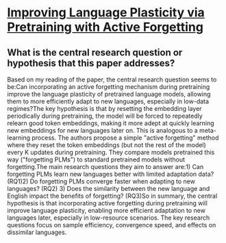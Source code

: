 # [Improving Language Plasticity via Pretraining with Active Forgetting](https://arxiv.org/abs/2307.01163)

## What is the central research question or hypothesis that this paper addresses?

Based on my reading of the paper, the central research question seems to be:Can incorporating an active forgetting mechanism during pretraining improve the language plasticity of pretrained language models, allowing them to more efficiently adapt to new languages, especially in low-data regimes?The key hypothesis is that by resetting the embedding layer periodically during pretraining, the model will be forced to repeatedly relearn good token embeddings, making it more adept at quickly learning new embeddings for new languages later on. This is analogous to a meta-learning process. The authors propose a simple "active forgetting" method where they reset the token embeddings (but not the rest of the model) every K updates during pretraining. They compare models pretrained this way ("forgetting PLMs") to standard pretrained models without forgetting.The main research questions they aim to answer are:1) Can forgetting PLMs learn new languages better with limited adaptation data? (RQ1)2) Do forgetting PLMs converge faster when adapting to new languages? (RQ2) 3) Does the similarity between the new language and English impact the benefits of forgetting? (RQ3)So in summary, the central hypothesis is that incorporating active forgetting during pretraining will improve language plasticity, enabling more efficient adaptation to new languages later, especially in low-resource scenarios. The key research questions focus on sample efficiency, convergence speed, and effects on dissimilar languages.

